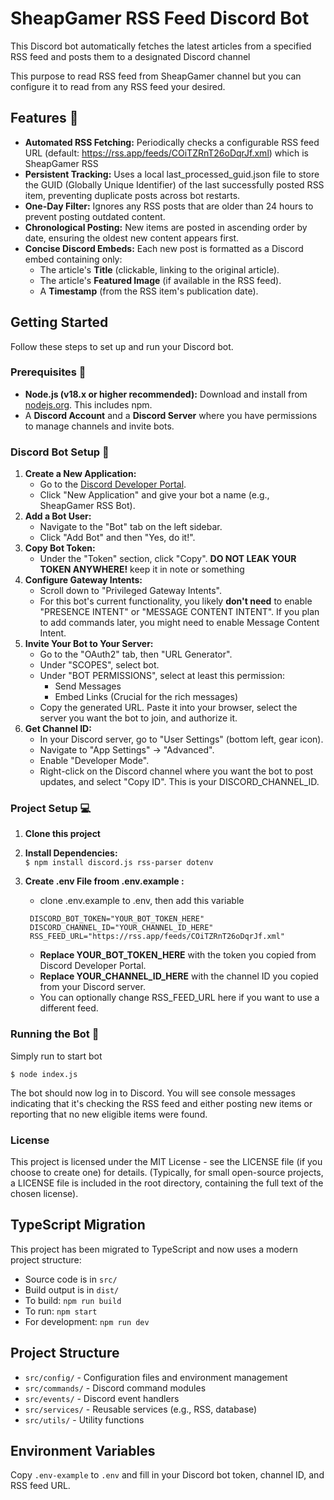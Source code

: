 # **SheapGamer RSS Feed Discord Bot**

This Discord bot automatically fetches the latest articles from a specified RSS feed and posts them to a designated Discord channel

This purpose to read RSS feed from SheapGamer channel but you can configure it
to read from any RSS feed your desired.

## **Features** :rocket:

* **Automated RSS Fetching:** Periodically checks a configurable RSS feed URL (default: https://rss.app/feeds/COiTZRnT26oDqrJf.xml) which is SheapGamer RSS
* **Persistent Tracking:** Uses a local last\_processed\_guid.json file to store the GUID (Globally Unique Identifier) of the last successfully posted RSS item, preventing duplicate posts across bot restarts.  
* **One-Day Filter:** Ignores any RSS posts that are older than 24 hours to prevent posting outdated content.  
* **Chronological Posting:** New items are posted in ascending order by date, ensuring the oldest new content appears first.  
* **Concise Discord Embeds:** Each new post is formatted as a Discord embed containing only:  
  * The article's **Title** (clickable, linking to the original article).  
  * The article's **Featured Image** (if available in the RSS feed).  
  * A **Timestamp** (from the RSS item's publication date).  

## **Getting Started**

Follow these steps to set up and run your Discord bot.

### **Prerequisites** :wrench:

* **Node.js (v18.x or higher recommended):** Download and install from [nodejs.org](https://nodejs.org/). This includes npm.  
* A **Discord Account** and a **Discord Server** where you have permissions to manage channels and invite bots.

### **Discord Bot Setup** 🤖

1. **Create a New Application:**  
   * Go to the [Discord Developer Portal](https://discord.com/developers/applications).  
   * Click "New Application" and give your bot a name (e.g., SheapGamer RSS Bot).  
2. **Add a Bot User:**  
   * Navigate to the "Bot" tab on the left sidebar.  
   * Click "Add Bot" and then "Yes, do it\!".  
3. **Copy Bot Token:**  
   * Under the "Token" section, click "Copy". **DO NOT LEAK YOUR TOKEN ANYWHERE\!** 
   keep it in note or something
4. **Configure Gateway Intents:**  
   * Scroll down to "Privileged Gateway Intents".  
   * For this bot's current functionality, you likely **don't need** to enable "PRESENCE INTENT" or "MESSAGE CONTENT INTENT". If you plan to add commands later, you might need to enable Message Content Intent.  
5. **Invite Your Bot to Your Server:**  
   * Go to the "OAuth2" tab, then "URL Generator".  
   * Under "SCOPES", select bot.  
   * Under "BOT PERMISSIONS", select at least this permission:  
     * Send Messages  
     * Embed Links (Crucial for the rich messages)  
   * Copy the generated URL. Paste it into your browser, select the server you want the bot to join, and authorize it.  
6. **Get Channel ID:**  
   * In your Discord server, go to "User Settings" (bottom left, gear icon).  
   * Navigate to "App Settings" \-\> "Advanced".  
   * Enable "Developer Mode".  
   * Right-click on the Discord channel where you want the bot to post updates, and select "Copy ID". This is your DISCORD\_CHANNEL\_ID.

### **Project Setup** :computer:

1. **Clone this project** 

2. **Install Dependencies:**  
   `$ npm install discord.js rss-parser dotenv`

3. **Create .env File froom .env.example :**  
   * clone .env.example to .env, then add this variable
    ```
     DISCORD_BOT_TOKEN="YOUR_BOT_TOKEN_HERE"  
     DISCORD_CHANNEL_ID="YOUR_CHANNEL_ID_HERE"  
     RSS_FEED_URL="https://rss.app/feeds/COiTZRnT26oDqrJf.xml"
    ```

    * **Replace YOUR\_BOT\_TOKEN\_HERE** with the token you copied from Discord Developer Portal.  
    * **Replace YOUR\_CHANNEL\_ID\_HERE** with the channel ID you copied from your Discord server.  
    * You can optionally change RSS\_FEED\_URL here if you want to use a different feed.

### **Running the Bot** :robot:

Simply run to start bot

`$ node index.js`

The bot should now log in to Discord. You will see console messages indicating that it's checking the RSS feed and either posting new items or reporting that no new eligible items were found.

### **License**

This project is licensed under the MIT License \- see the LICENSE file (if you choose to create one) for details. (Typically, for small open-source projects, a LICENSE file is included in the root directory, containing the full text of the chosen license).

## TypeScript Migration

This project has been migrated to TypeScript and now uses a modern project structure:

- Source code is in `src/`
- Build output is in `dist/`
- To build: `npm run build`
- To run: `npm start`
- For development: `npm run dev`

## Project Structure

- `src/config/` - Configuration files and environment management
- `src/commands/` - Discord command modules
- `src/events/` - Discord event handlers
- `src/services/` - Reusable services (e.g., RSS, database)
- `src/utils/` - Utility functions

## Environment Variables

Copy `.env-example` to `.env` and fill in your Discord bot token, channel ID, and RSS feed URL.

